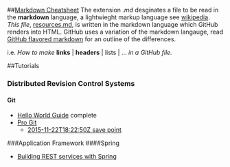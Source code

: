 ##[Markdown Cheatsheet](https://github.com/adam-p/markdown-here/wiki/Markdown-Cheatsheet)
The extension *.md* desginates a file to be read in the **markdown** language, a lightwieght markup language see [wikipedia](https://en.wikipedia.org/wiki/Markdown). *This file*, [resources.md](https://github.com/PersonaErazed/hello-world/blob/master/resources.md), is written in the markdown language which GitHub renders into HTML. GitHub uses a variation of the markdown langauge, read [GitHub flavored markdown](https://help.github.com/articles/github-flavored-markdown/) for an outline of the differences.

i.e. *How to make* **links** | **headers** | lists | ... *in a GitHub file.*


##Tutorials

### Distributed Revision Control Systems
#### Git
- [Hello World Guide](http://guides.github.com/activities/hello-world) complete
- [Pro Git](https://git-scm.com/book/en/v2)
  - [2015-11-22T18:22:50Z save point](https://git-scm.com/book/en/v2/Git-Basics-Getting-a-Git-Repository)

###Application Framework
####Spring
- [Building REST services with Spring](http://spring.io/guides/tutorials/bookmarks/)
